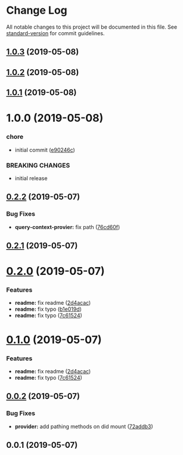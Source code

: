 # Change Log

All notable changes to this project will be documented in this file. See [standard-version](https://github.com/conventional-changelog/standard-version) for commit guidelines.

## [1.0.3](https://github.com/breadhead/use-modal/compare/v1.0.2...v1.0.3) (2019-05-08)



## [1.0.2](https://github.com/breadhead/use-modal/compare/v1.0.1...v1.0.2) (2019-05-08)



## [1.0.1](https://github.com/breadhead/use-modal/compare/v1.0.0...v1.0.1) (2019-05-08)



# 1.0.0 (2019-05-08)


### chore

* initial commit ([e90246c](https://github.com/breadhead/use-modal/commit/e90246c))


### BREAKING CHANGES

* initial release



## [0.2.2](https://github.com/breadhead/use-query/compare/v0.2.1...v0.2.2) (2019-05-07)


### Bug Fixes

* **query-context-provier:** fix path ([76cd60f](https://github.com/breadhead/use-query/commit/76cd60f))



## [0.2.1](https://github.com/breadhead/use-query/compare/v0.2.0...v0.2.1) (2019-05-07)



# [0.2.0](https://github.com/breadhead/use-query/compare/v0.0.2...v0.2.0) (2019-05-07)


### Features

* **readme:** fix readme ([2d4acac](https://github.com/breadhead/use-query/commit/2d4acac))
* **readme:** fix typo ([b1e019d](https://github.com/breadhead/use-query/commit/b1e019d))
* **readme:** fix typo ([7c61524](https://github.com/breadhead/use-query/commit/7c61524))



# [0.1.0](https://github.com/breadhead/use-query/compare/v0.0.2...v0.1.0) (2019-05-07)


### Features

* **readme:** fix readme ([2d4acac](https://github.com/breadhead/use-query/commit/2d4acac))
* **readme:** fix typo ([7c61524](https://github.com/breadhead/use-query/commit/7c61524))



## [0.0.2](https://github.com/breadhead/use-query/compare/v0.0.1...v0.0.2) (2019-05-07)


### Bug Fixes

* **provider:** add pathing methods on did mount ([72addb3](https://github.com/breadhead/use-query/commit/72addb3))



## 0.0.1 (2019-05-07)
